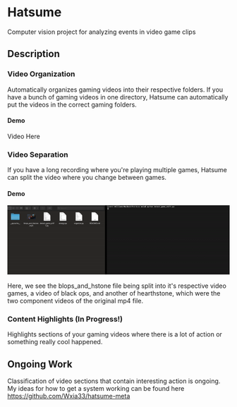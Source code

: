 # Hatsume

Computer vision project for analyzing events in video game clips

## Description

### Video Organization

Automatically organizes gaming videos into their respective folders.  If you have a bunch of gaming videos in one directory, Hatsume can automatically put the videos in the correct gaming folders.

#### Demo

Video Here

### Video Separation

If you have a long recording where you're playing multiple games, Hatsume can split the video where you change between games.

#### Demo

![](./video_sep.gif)

Here, we see the blops_and_hstone file being split into it's respective video games, a video of black ops, and another of hearthstone, which were the two component videos of the original mp4 file.

### Content Highlights (In Progress!)

Highlights sections of your gaming videos where there is a lot of action or something really cool happened.



## Ongoing Work

Classification of video sections that contain interesting action is ongoing.  My ideas for how to get a system working can be found here https://github.com/Wxia33/hatsume-meta

